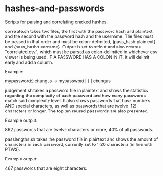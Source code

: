 # hashes-and-passwords
Scripts for parsing and correlating cracked hashes.


correlate.sh takes two files, the first with the password hash and plaintext and the second with the password hash and the username. The files must be passed in that order and must be colon-delimited, {pass_hash:plaintext} and {pass_hash:username}. Output is set to stdout and also creates "correlated.csv", which must be parsed as colon-delimited in whichever csv viewer is being used. IF A PASSWORD HAS A COLON IN IT, it will delimit early and add a column.

Example:

mypassword:):chungus -> mypassword | ) | chungus



judgement.sh takes a password file in plaintext and shows the statistics regarding the complexity of each password and how many passwords match said complexity level. It also shows passwords that have numbers AND special characters, as well as passwords that are twelve (12) characters or longer. The top ten reused passwords are also presented.

Example output:

862 passwords that are twelve characters or more, 40% of all passwords.



passlengths.sh takes the password file in plaintext and shows the amount of characters in each password, currently set to 1-20 characters (in line with PTWS).

Example output:

467 passwords that are eight characters.

